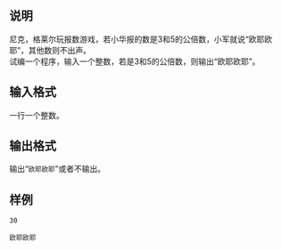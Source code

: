 <h2>说明</h2>

尼克，格莱尔玩报数游戏，若小华报的数是$3$和$5$的公倍数，小军就说“欧耶欧耶”，其他数则不出声。<br />
试编一个程序，输入一个整数，若是$3$和$5$的公倍数，则输出“欧耶欧耶”。
<h2>输入格式</h2>

一行一个整数。

<h2>输出格式</h2>

输出“<code>欧耶欧耶</code>”或者不输出。

<h2>样例</h2>
<pre><code class="language-input1">30</code></pre><pre><code class="language-output1">欧耶欧耶</code></pre>
